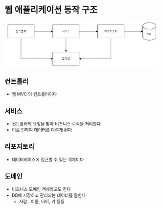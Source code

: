 # 웹 애플리케이션 동작 구조

![img.png](img/컨트롤러-서비스-리포지토리.png)

## 컨트롤러

* 웹 MVC 의 컨트롤러이다

## 서비스

* 컨트롤러의 요청을 받아 비즈니스 로직을 처리한다
* 이로 인하여 데이터를 다루게 된다

## 리포지토리

* 데이터베이스에 접근할 수 있는 객체이다

## 도메인

* 비즈니스 도메인 객체라고도 한다
* DB에 저장하고 관리되는 데이터를 말한다
    * 사람 : 이름, 나이, 키 등등